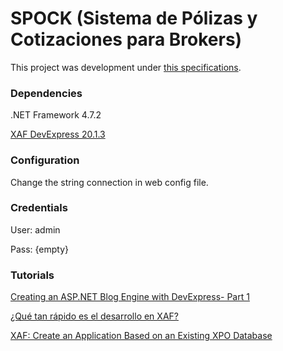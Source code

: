 # SPOCK (Sistema de Pólizas y Cotizaciones para Brokers)

This project was development under [this specifications](./docs/Requirements.pdf).


### Dependencies
.NET Framework 4.7.2

[XAF DevExpress 20.1.3](https://1drv.ms/u/s!Ajbo3HlC8_gQhS1KnSAKYHvWjm6_?e=qhRlO0)

### Configuration
Change the string connection in web config file.

### Credentials

User: admin

Pass: {empty}

### Tutorials
[Creating an ASP.NET Blog Engine with DevExpress- Part 1](https://www.youtube.com/watch?v=AMIIPI9XWjc)

[¿Qué tan rápido es el desarrollo en XAF?](https://www.youtube.com/watch?v=RfevAkFxa5Q)

[XAF: Create an Application Based on an Existing XPO Database](https://www.youtube.com/watch?v=vw5ZnJ-9Iyw)